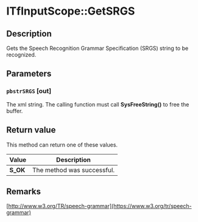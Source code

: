# ITfInputScope::GetSRGS

## Description

Gets the Speech Recognition Grammar Specification (SRGS) string to be recognized.

## Parameters

### `pbstrSRGS` [out]

The xml string. The calling function must call **SysFreeString()** to free the buffer.

## Return value

This method can return one of these values.

| Value | Description |
| --- | --- |
| **S_OK** | The method was successful. |

## Remarks

[http://www.w3.org/TR/speech-grammar](https://www.w3.org/tr/speech-grammar)